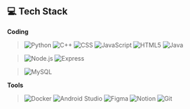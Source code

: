 
## 💻 Tech Stack

**Coding**  
> ![Python](https://img.shields.io/badge/Python-4B8BBE?style=for-the-badge&logo=python&logoColor=yellow)
> ![C++](https://img.shields.io/badge/C++-004482?style=for-the-badge&logo=c%2B%2B&logoColor=purple)
> ![CSS](https://img.shields.io/badge/CSS-1572B6?style=for-the-badge&logo=css3&logoColor=white)
> ![JavaScript](https://img.shields.io/badge/JavaScript-F7DF1E?style=for-the-badge&logo=javascript&logoColor=black)
> ![HTML5](https://img.shields.io/badge/HTML5-FF5722?style=for-the-badge&logo=html5&logoColor=white)
> ![Java](https://img.shields.io/badge/Java-E05126?style=for-the-badge&logo=openjdk&logoColor=grey)


> ![Node.js](https://img.shields.io/badge/Node.js-339933?style=for-the-badge&logo=nodedotjs&logoColor=black)
> ![Express](https://img.shields.io/badge/Express-000000?style=for-the-badge&logo=express&logoColor=lightgreen)

> ![MySQL](https://img.shields.io/badge/MySQL-00618A?style=for-the-badge&logo=mysql&logoColor=orange)


**Tools**  

> ![Docker](https://img.shields.io/badge/Docker-0db7ed?style=for-the-badge&logo=docker&logoColor=darkblue)
> ![Android Studio](https://img.shields.io/badge/Android%20Studio-3DDC84?style=for-the-badge&logo=androidstudio&logoColor=darkgreen)
> ![Figma](https://img.shields.io/badge/Figma-A259FF?style=for-the-badge&logo=figma&logoColor=darkpurple)
> ![Notion](https://img.shields.io/badge/Notion-000000?style=for-the-badge&logo=notion&logoColor=white)
> ![Git](https://img.shields.io/badge/Git-F05032?style=for-the-badge&logo=git&logoColor=black)
